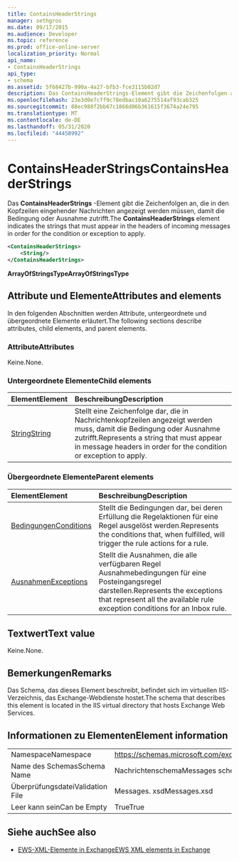 ```yaml
---
title: ContainsHeaderStrings
manager: sethgros
ms.date: 09/17/2015
ms.audience: Developer
ms.topic: reference
ms.prod: office-online-server
localization_priority: Normal
api_name:
- ContainsHeaderStrings
api_type:
- schema
ms.assetid: 5f68427b-990a-4a27-bfb3-fce3115b02d7
description: Das ContainsHeaderStrings-Element gibt die Zeichenfolgen an, die in den Kopfzeilen eingehender Nachrichten angezeigt werden müssen, damit die Bedingung oder Ausnahme zutrifft.
ms.openlocfilehash: 23e3d0e7cff9c78edbac10a6275514af93cab325
ms.sourcegitcommit: 88ec988f2bb67c1866d06b361615f3674a24e795
ms.translationtype: MT
ms.contentlocale: de-DE
ms.lasthandoff: 05/31/2020
ms.locfileid: "44458992"
---
```

# <a name="containsheaderstrings"></a><span data-ttu-id="dd07a-103">ContainsHeaderStrings</span><span class="sxs-lookup"><span data-stu-id="dd07a-103">ContainsHeaderStrings</span></span>

<span data-ttu-id="dd07a-104">Das **ContainsHeaderStrings** -Element gibt die Zeichenfolgen an, die in den Kopfzeilen eingehender Nachrichten angezeigt werden müssen, damit die Bedingung oder Ausnahme zutrifft.</span><span class="sxs-lookup"><span data-stu-id="dd07a-104">The **ContainsHeaderStrings** element indicates the strings that must appear in the headers of incoming messages in order for the condition or exception to apply.</span></span> 
  
```XML
<ContainsHeaderStrings>
    <String/>
</ContainsHeaderStrings>
```

 <span data-ttu-id="dd07a-105">**ArrayOfStringsType**</span><span class="sxs-lookup"><span data-stu-id="dd07a-105">**ArrayOfStringsType**</span></span>
## <a name="attributes-and-elements"></a><span data-ttu-id="dd07a-106">Attribute und Elemente</span><span class="sxs-lookup"><span data-stu-id="dd07a-106">Attributes and elements</span></span>

<span data-ttu-id="dd07a-107">In den folgenden Abschnitten werden Attribute, untergeordnete und übergeordnete Elemente erläutert.</span><span class="sxs-lookup"><span data-stu-id="dd07a-107">The following sections describe attributes, child elements, and parent elements.</span></span>
  
### <a name="attributes"></a><span data-ttu-id="dd07a-108">Attribute</span><span class="sxs-lookup"><span data-stu-id="dd07a-108">Attributes</span></span>

<span data-ttu-id="dd07a-109">Keine.</span><span class="sxs-lookup"><span data-stu-id="dd07a-109">None.</span></span>
  
### <a name="child-elements"></a><span data-ttu-id="dd07a-110">Untergeordnete Elemente</span><span class="sxs-lookup"><span data-stu-id="dd07a-110">Child elements</span></span>

|<span data-ttu-id="dd07a-111">**Element**</span><span class="sxs-lookup"><span data-stu-id="dd07a-111">**Element**</span></span>|<span data-ttu-id="dd07a-112">**Beschreibung**</span><span class="sxs-lookup"><span data-stu-id="dd07a-112">**Description**</span></span>|
|:-----|:-----|
|[<span data-ttu-id="dd07a-113">String</span><span class="sxs-lookup"><span data-stu-id="dd07a-113">String</span></span>](string.md) <br/> |<span data-ttu-id="dd07a-114">Stellt eine Zeichenfolge dar, die in Nachrichtenkopfzeilen angezeigt werden muss, damit die Bedingung oder Ausnahme zutrifft.</span><span class="sxs-lookup"><span data-stu-id="dd07a-114">Represents a string that must appear in message headers in order for the condition or exception to apply.</span></span>  <br/> |
   
### <a name="parent-elements"></a><span data-ttu-id="dd07a-115">Übergeordnete Elemente</span><span class="sxs-lookup"><span data-stu-id="dd07a-115">Parent elements</span></span>

|<span data-ttu-id="dd07a-116">**Element**</span><span class="sxs-lookup"><span data-stu-id="dd07a-116">**Element**</span></span>|<span data-ttu-id="dd07a-117">**Beschreibung**</span><span class="sxs-lookup"><span data-stu-id="dd07a-117">**Description**</span></span>|
|:-----|:-----|
|[<span data-ttu-id="dd07a-118">Bedingungen</span><span class="sxs-lookup"><span data-stu-id="dd07a-118">Conditions</span></span>](conditions.md) <br/> |<span data-ttu-id="dd07a-119">Stellt die Bedingungen dar, bei deren Erfüllung die Regelaktionen für eine Regel ausgelöst werden.</span><span class="sxs-lookup"><span data-stu-id="dd07a-119">Represents the conditions that, when fulfilled, will trigger the rule actions for a rule.</span></span>  <br/> |
|[<span data-ttu-id="dd07a-120">Ausnahmen</span><span class="sxs-lookup"><span data-stu-id="dd07a-120">Exceptions</span></span>](exceptions.md) <br/> |<span data-ttu-id="dd07a-121">Stellt die Ausnahmen, die alle verfügbaren Regel Ausnahmebedingungen für eine Posteingangsregel darstellen.</span><span class="sxs-lookup"><span data-stu-id="dd07a-121">Represents the exceptions that represent all the available rule exception conditions for an Inbox rule.</span></span>  <br/> |
   
## <a name="text-value"></a><span data-ttu-id="dd07a-122">Textwert</span><span class="sxs-lookup"><span data-stu-id="dd07a-122">Text value</span></span>

<span data-ttu-id="dd07a-123">Keine.</span><span class="sxs-lookup"><span data-stu-id="dd07a-123">None.</span></span>
  
## <a name="remarks"></a><span data-ttu-id="dd07a-124">Bemerkungen</span><span class="sxs-lookup"><span data-stu-id="dd07a-124">Remarks</span></span>

<span data-ttu-id="dd07a-125">Das Schema, das dieses Element beschreibt, befindet sich im virtuellen IIS-Verzeichnis, das Exchange-Webdienste hostet.</span><span class="sxs-lookup"><span data-stu-id="dd07a-125">The schema that describes this element is located in the IIS virtual directory that hosts Exchange Web Services.</span></span>
  
## <a name="element-information"></a><span data-ttu-id="dd07a-126">Informationen zu Elementen</span><span class="sxs-lookup"><span data-stu-id="dd07a-126">Element information</span></span>

|||
|:-----|:-----|
|<span data-ttu-id="dd07a-127">Namespace</span><span class="sxs-lookup"><span data-stu-id="dd07a-127">Namespace</span></span>  <br/> |https://schemas.microsoft.com/exchange/services/2006/messages  <br/> |
|<span data-ttu-id="dd07a-128">Name des Schemas</span><span class="sxs-lookup"><span data-stu-id="dd07a-128">Schema Name</span></span>  <br/> |<span data-ttu-id="dd07a-129">Nachrichtenschema</span><span class="sxs-lookup"><span data-stu-id="dd07a-129">Messages schema</span></span>  <br/> |
|<span data-ttu-id="dd07a-130">Überprüfungsdatei</span><span class="sxs-lookup"><span data-stu-id="dd07a-130">Validation File</span></span>  <br/> |<span data-ttu-id="dd07a-131">Messages. xsd</span><span class="sxs-lookup"><span data-stu-id="dd07a-131">Messages.xsd</span></span>  <br/> |
|<span data-ttu-id="dd07a-132">Leer kann sein</span><span class="sxs-lookup"><span data-stu-id="dd07a-132">Can be Empty</span></span>  <br/> |<span data-ttu-id="dd07a-133">True</span><span class="sxs-lookup"><span data-stu-id="dd07a-133">True</span></span>  <br/> |
   
## <a name="see-also"></a><span data-ttu-id="dd07a-134">Siehe auch</span><span class="sxs-lookup"><span data-stu-id="dd07a-134">See also</span></span>



- [<span data-ttu-id="dd07a-135">EWS-XML-Elemente in Exchange</span><span class="sxs-lookup"><span data-stu-id="dd07a-135">EWS XML elements in Exchange</span></span>](ews-xml-elements-in-exchange.md)

